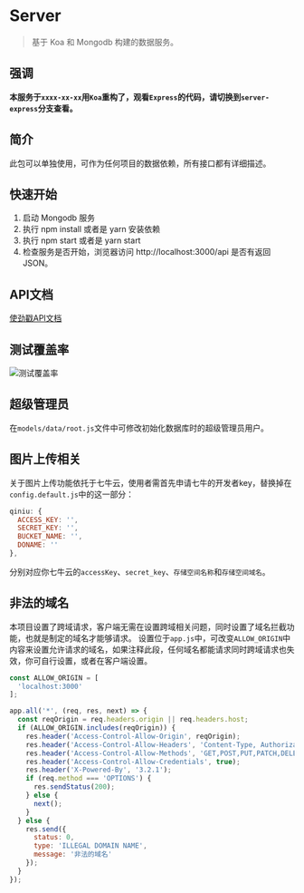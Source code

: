 # Server

> 基于 Koa 和 Mongodb 构建的数据服务。

## 强调

**本服务于`xxxx-xx-xx`用`Koa`重构了，观看`Express`的代码，请切换到`server-express`分支查看。**

## 简介

此包可以单独使用，可作为任何项目的数据依赖，所有接口都有详细描述。

## 快速开始

  1. 启动 Mongodb 服务
  2. 执行 npm install 或者是 yarn 安装依赖
  3. 执行 npm start 或者是 yarn start
  4. 检查服务是否开始，浏览器访问 http://localhost:3000/api 是否有返回JSON。

## API文档

[使劲戳API文档](../API.md)

## 测试覆盖率

![测试覆盖率](./screenshots/test_cover.jpg)

## 超级管理员

在`models/data/root.js`文件中可修改初始化数据库时的超级管理员用户。

## 图片上传相关

关于图片上传功能依托于七牛云，使用者需首先申请七牛的开发者key，替换掉在`config.default.js`中的这一部分：

```javascript
qiniu: {
  ACCESS_KEY: '',
  SECRET_KEY: '',
  BUCKET_NAME: '',
  DONAME: ''
},
```

分别对应你七牛云的`accessKey`、`secret_key`、`存储空间名称`和`存储空间域名`。

## 非法的域名

本项目设置了跨域请求，客户端无需在设置跨域相关问题，同时设置了域名拦截功能，也就是制定的域名才能够请求。
设置位于`app.js`中，可改变`ALLOW_ORIGIN`中内容来设置允许请求的域名，如果注释此段，任何域名都能请求同时跨域请求也失效，你可自行设置，或者在客户端设置。

```javascript
const ALLOW_ORIGIN = [
  'localhost:3000'
];

app.all('*', (req, res, next) => {
  const reqOrigin = req.headers.origin || req.headers.host;
  if (ALLOW_ORIGIN.includes(reqOrigin)) {
    res.header('Access-Control-Allow-Origin', reqOrigin);
    res.header('Access-Control-Allow-Headers', 'Content-Type, Authorization, X-Requested-With');
    res.header('Access-Control-Allow-Methods', 'GET,POST,PUT,PATCH,DELETE,OPTIONS');
    res.header('Access-Control-Allow-Credentials', true);
    res.header('X-Powered-By', '3.2.1');
    if (req.method === 'OPTIONS') {
      res.sendStatus(200);
    } else {
      next();
    }
  } else {
    res.send({
      status: 0,
      type: 'ILLEGAL DOMAIN NAME',
      message: '非法的域名'
    });
  }
});
```
